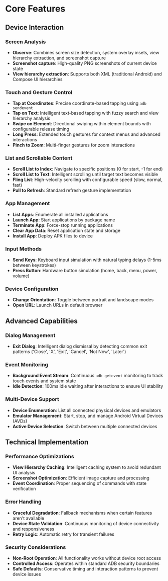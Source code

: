 # Core Features

## Device Interaction

### Screen Analysis

- **Observe**: Combines screen size detection, system overlay insets, view hierarchy extraction, and screenshot capture
- **Screenshot capture**: High-quality PNG screenshots of current device state
- **View hierarchy extraction**: Supports both XML (traditional Android) and Compose UI hierarchies

### Touch and Gesture Control

- **Tap at Coordinates**: Precise coordinate-based tapping using `adb sendevent`
- **Tap on Text**: Intelligent text-based tapping with fuzzy search and view hierarchy analysis
- **Swipe on Element**: Directional swiping within element bounds with configurable release timing
- **Long Press**: Extended touch gestures for context menus and advanced interactions
- **Pinch to Zoom**: Multi-finger gestures for zoom interactions

### List and Scrollable Content

- **Scroll List to Index**: Navigate to specific positions (0 for start, -1 for end)
- **Scroll List to Text**: Intelligent scrolling until target text becomes visible
- **Fling List**: High-velocity scrolling with configurable speed (slow, normal, fast)
- **Pull to Refresh**: Standard refresh gesture implementation

### App Management

- **List Apps**: Enumerate all installed applications
- **Launch App**: Start applications by package name
- **Terminate App**: Force-stop running applications
- **Clear App Data**: Reset application state and storage
- **Install App**: Deploy APK files to device

### Input Methods

- **Send Keys**: Keyboard input simulation with natural typing delays (1-5ms between keystrokes)
- **Press Button**: Hardware button simulation (home, back, menu, power, volume)

### Device Configuration

- **Change Orientation**: Toggle between portrait and landscape modes
- **Open URL**: Launch URLs in default browser

## Advanced Capabilities

### Dialog Management

- **Exit Dialog**: Intelligent dialog dismissal by detecting common exit patterns ('Close', 'X', 'Exit', 'Cancel', 'Not
  Now', 'Later')

### Event Monitoring

- **Background Event Stream**: Continuous `adb getevent` monitoring to track touch events and system state
- **Idle Detection**: 100ms idle waiting after interactions to ensure UI stability

### Multi-Device Support

- **Device Enumeration**: List all connected physical devices and emulators
- **Emulator Management**: Start, stop, and manage Android Virtual Devices (AVDs)
- **Active Device Selection**: Switch between multiple connected devices

## Technical Implementation

### Performance Optimizations

- **View Hierarchy Caching**: Intelligent caching system to avoid redundant UI analysis
- **Screenshot Optimization**: Efficient image capture and processing
- **Event Coordination**: Proper sequencing of commands with state verification

### Error Handling

- **Graceful Degradation**: Fallback mechanisms when certain features aren't available
- **Device State Validation**: Continuous monitoring of device connectivity and responsiveness
- **Retry Logic**: Automatic retry for transient failures

### Security Considerations

- **Non-Root Operation**: All functionality works without device root access
- **Controlled Access**: Operates within standard ADB security boundaries
- **Safe Defaults**: Conservative timing and interaction patterns to prevent device issues
